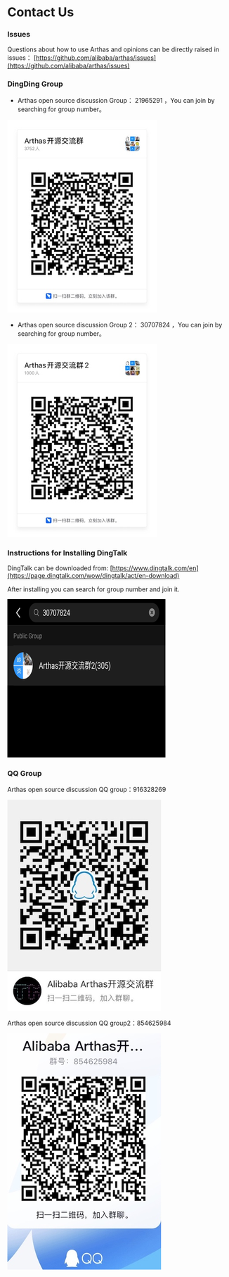 Contact Us
===


### Issues

Questions about how to use Arthas and opinions can be directly raised in issues： [https://github.com/alibaba/arthas/issues](https://github.com/alibaba/arthas/issues)


### DingDing Group

* Arthas open source discussion Group： 21965291  ，You can join by searching for group number。

![](/images/dingding_qr.jpg)


* Arthas open source discussion Group 2： 30707824 ，You can join by searching for group number。

![](/images/dingding2_qr.jpg)



### Instructions for Installing DingTalk

DingTalk can be downloaded from: [https://www.dingtalk.com/en](https://page.dingtalk.com/wow/dingtalk/act/en-download)

After installing you can search for group number and join it.

![](/images/dingding_group_search.png)


 

### QQ Group

Arthas open source discussion QQ group：916328269

![](/images/qqgroup_qr.jpg)


Arthas open source discussion QQ group2：854625984

![](/images/qqgroup2_qr.jpg)

